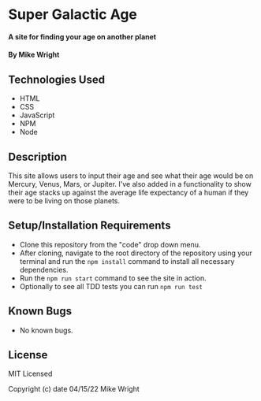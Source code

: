# Super Galactic Age

#### A site for finding your age on another planet

#### By Mike Wright

## Technologies Used

* HTML
* CSS
* JavaScript
* NPM
* Node

## Description

This site allows users to input their age and see what their age would be on Mercury, Venus, Mars, or Jupiter. I've also added in a functionality to show their age stacks up against the average life expectancy of a human if they were to be living on those planets.

## Setup/Installation Requirements

* Clone this repository from the "code" drop down menu.
* After cloning, navigate to the root directory of the repository using your terminal and run the `npm install` command to install all necessary dependencies.
* Run the `npm run start` command to see the site in action.
* Optionally to see all TDD tests you can run `npm run test`


## Known Bugs

* No known bugs.

## License

MIT Licensed

Copyright (c) date 04/15/22 Mike Wright
